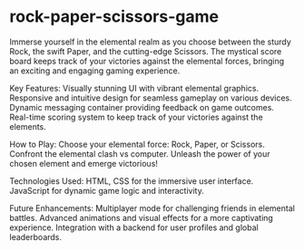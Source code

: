 # rock-paper-scissors-game
Immerse yourself in the elemental realm as you choose between the sturdy Rock, the swift Paper, and the cutting-edge Scissors. The mystical score board keeps track of your victories against the elemental forces, bringing an exciting and engaging gaming experience.

Key Features:
Visually stunning UI with vibrant elemental graphics.
Responsive and intuitive design for seamless gameplay on various devices.
Dynamic messaging container providing feedback on game outcomes.
Real-time scoring system to keep track of your victories against the elements.

How to Play:
Choose your elemental force: Rock, Paper, or Scissors.
Confront the elemental clash vs computer.
Unleash the power of your chosen element and emerge victorious!

Technologies Used:
HTML, CSS for the immersive user interface.
JavaScript for dynamic game logic and interactivity.

Future Enhancements:
Multiplayer mode for challenging friends in elemental battles.
Advanced animations and visual effects for a more captivating experience.
Integration with a backend for user profiles and global leaderboards.
